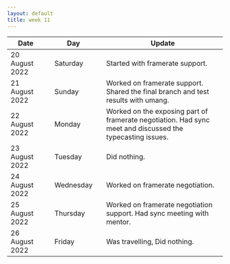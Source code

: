 ```yaml
---
layout: default
title: week 11
---
```


|Date        ||Day          ||Update
| -----------|-|------------|-|-------------|
20 August 2022 ||Saturday        || Started with framerate support.
21 August 2022 ||Sunday        ||  Worked on framerate support. Shared the final branch and test results with umang.
22 August 2022 ||Monday        || Worked on the exposing part of framerate negotiation. Had sync meet and discussed the typecasting issues.
23 August 2022 ||Tuesday        || Did nothing.
24 August 2022 ||Wednesday        ||  Worked on framerate negotiation.
25 August 2022 ||Thursday        ||  Worked on framerate negotiation support. Had sync meeting with mentor.
26 August 2022 ||Friday        || Was travelling, Did nothing.